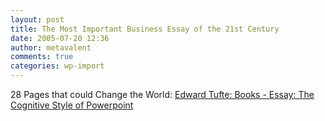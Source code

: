 ```yaml
---
layout: post
title: The Most Important Business Essay of the 21st Century
date: 2005-07-20 12:36
author: metavalent
comments: true
categories: wp-import
---
```

28 Pages that could Change the World: <a href="https://www.edwardtufte.com/tufte/books_pp">Edward Tufte: Books - Essay: The Cognitive Style of Powerpoint</a>
